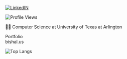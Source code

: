 <!-- https://img.shields.io/static/v1?label=LinkedIN&message=%20&color=blue&logo=linkedin -->
[![LinkedIN](https://img.shields.io/static/v1?label=LinkedIN&message=%20&color=blue&logo=linkedin)](https://www.linkedin.com/in/bishal0922/) 
<!--[![Portfolio](https://img.shields.io/static/v1?label=Portfolio&message=%20&color=green)](https://www.bishalgiri.com/)-->
![Profile Views](https://komarev.com/ghpvc/?username=bishal0922&color=lightgrey)

👨‍🎓 Computer Science at University of Texas at Arlington  

Portfolio 
<br>
bishal.us

<!--![GitHub stats](https://github-readme-stats.vercel.app/api?username=bishal0922&show_icons=true&theme=github_dark)  -->
![Top Langs](https://github-readme-stats.vercel.app/api/top-langs/?username=bishal0922&layout=compact)

